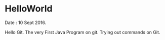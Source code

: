 # HelloWorld
Date : 10 Sept 2016.

Hello Git. The very First Java Program on git.
Trying out commands on Git.
